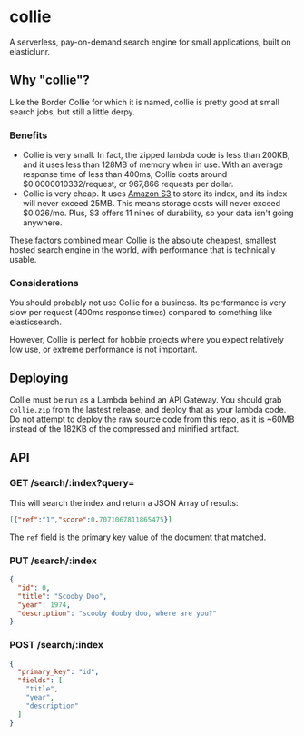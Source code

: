 # collie
A serverless, pay-on-demand search engine for small applications, built on elasticlunr.

## Why "collie"?

Like the Border Collie for which it is named, collie is pretty good at small search jobs, but still a little derpy.

### Benefits

- Collie is very small. In fact, the zipped lambda code is less than 200KB, and it uses less than 128MB of memory when in use. With an average response time of less than 400ms, Collie costs around $0.0000010332/request, or 967,866 requests per dollar.
- Collie is very cheap. It uses [Amazon S3](https://aws.amazon.com/s3/) to store its index, and its index will never exceed 25MB. This means storage costs will never exceed $0.026/mo. Plus, S3 offers 11 nines of durability, so your data isn't going anywhere.

These factors combined mean Collie is the absolute cheapest, smallest hosted search engine in the world, with performance that is technically usable.

### Considerations

You should probably not use Collie for a business. Its performance is very slow per request (400ms response times) compared to something like elasticsearch.

However, Collie is perfect for hobbie projects where you expect relatively low use, or extreme performance is not important.

## Deploying

Collie must be run as a Lambda behind an API Gateway. You should grab `collie.zip` from the lastest release, and deploy that as your lambda code. Do not attempt to deploy the raw source code from this repo, as it is ~60MB instead of the 182KB of the compressed and minified artifact.

## API

### GET /search/:index?query=<search>

This will search the index and return a JSON Array of results:

```json
[{"ref":"1","score":0.7071067811865475}]
```

The `ref` field is the primary key value of the document that matched.

### PUT /search/:index

```json
{
  "id": 0,
  "title": "Scooby Doo",
  "year": 1974,
  "description": "scooby dooby doo, where are you?"
}
```

### POST /search/:index

```json
{
  "primary_key": "id",
  "fields": [
    "title",
    "year",
    "description"
  ]
}
```